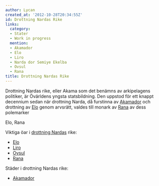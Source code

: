 ```yaml
---
author: Lycan
created_at: '2012-10-28T20:34:55Z'
id: Drottning Nardas Rike
links:
  category:
  - Stater
  - Work in progress
  mention:
  - Akamador
  - Elo
  - Liro
  - Narda dor Semiye Ekelba
  - Ovsul
  - Rana
title: Drottning Nardas Rike
---
```


Drottning Nardas rike, eller Akama som det benämns av arkipelagens politiker, är Övärldens yngsta
statsbildning. Den uppstod för ett knappt decennium sedan när drottning Narda, då furstinna av
[Akamador] och drottning av [Elo] genom arvsrätt, valdes till monark av [Rana] av dess polemarker

Elo, Rana

Viktiga öar i [drottning Nardas] rike:

-   [Elo]
-   [Liro]
-   [Ovsul]
-   [Rana]

Städer i drottning Nardas rike:

-   [Akamador]

  [Akamador]: Akamador
  [Elo]: Elo
  [Rana]: Rana
  [drottning Nardas]: Narda_dor_Semiye_Ekelba
  [Liro]: Liro
  [Ovsul]: Ovsul